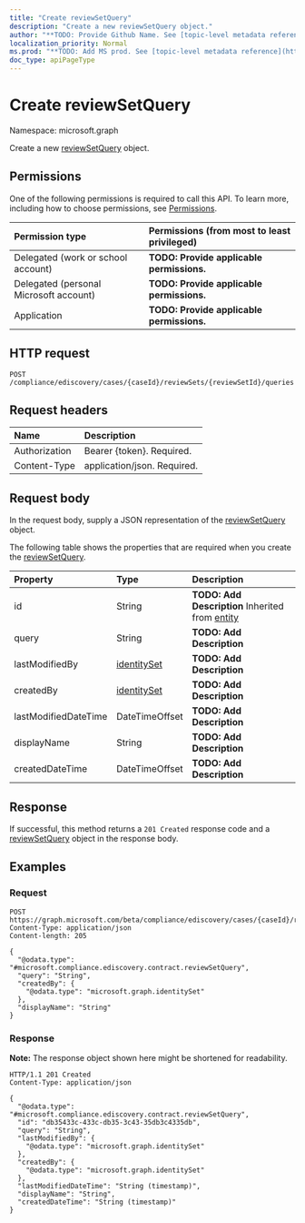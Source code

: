 ```yaml
---
title: "Create reviewSetQuery"
description: "Create a new reviewSetQuery object."
author: "**TODO: Provide Github Name. See [topic-level metadata reference](https://msgo.azurewebsites.net/add/document/guidelines/metadata.html#topic-level-metadata)**"
localization_priority: Normal
ms.prod: "**TODO: Add MS prod. See [topic-level metadata reference](https://msgo.azurewebsites.net/add/document/guidelines/metadata.html#topic-level-metadata)**"
doc_type: apiPageType
---
```


# Create reviewSetQuery
Namespace: microsoft.graph

Create a new [reviewSetQuery](../resources/reviewsetquery.md) object.

## Permissions
One of the following permissions is required to call this API. To learn more, including how to choose permissions, see [Permissions](/graph/permissions-reference).

|Permission type|Permissions (from most to least privileged)|
|:---|:---|
|Delegated (work or school account)|**TODO: Provide applicable permissions.**|
|Delegated (personal Microsoft account)|**TODO: Provide applicable permissions.**|
|Application|**TODO: Provide applicable permissions.**|

## HTTP request

<!-- {
  "blockType": "ignored"
}
-->
``` http
POST /compliance/ediscovery/cases/{caseId}/reviewSets/{reviewSetId}/queries
```

## Request headers
|Name|Description|
|:---|:---|
|Authorization|Bearer {token}. Required.|
|Content-Type|application/json. Required.|

## Request body
In the request body, supply a JSON representation of the [reviewSetQuery](../resources/reviewsetquery.md) object.

The following table shows the properties that are required when you create the [reviewSetQuery](../resources/reviewsetquery.md).

|Property|Type|Description|
|:---|:---|:---|
|id|String|**TODO: Add Description** Inherited from [entity](../resources/entity.md)|
|query|String|**TODO: Add Description**|
|lastModifiedBy|[identitySet](../resources/identityset.md)|**TODO: Add Description**|
|createdBy|[identitySet](../resources/identityset.md)|**TODO: Add Description**|
|lastModifiedDateTime|DateTimeOffset|**TODO: Add Description**|
|displayName|String|**TODO: Add Description**|
|createdDateTime|DateTimeOffset|**TODO: Add Description**|



## Response

If successful, this method returns a `201 Created` response code and a [reviewSetQuery](../resources/reviewsetquery.md) object in the response body.

## Examples

### Request
<!-- {
  "blockType": "request",
  "name": "create_reviewsetquery_from_"
}
-->
``` http
POST https://graph.microsoft.com/beta/compliance/ediscovery/cases/{caseId}/reviewSets/{reviewSetId}/queries
Content-Type: application/json
Content-length: 205

{
  "@odata.type": "#microsoft.compliance.ediscovery.contract.reviewSetQuery",
  "query": "String",
  "createdBy": {
    "@odata.type": "microsoft.graph.identitySet"
  },
  "displayName": "String"
}
```


### Response
**Note:** The response object shown here might be shortened for readability.
<!-- {
  "blockType": "response",
  "truncated": true,
  "@odata.type": "microsoft.compliance.ediscovery.contract.reviewSetQuery"
}
-->
``` http
HTTP/1.1 201 Created
Content-Type: application/json

{
  "@odata.type": "#microsoft.compliance.ediscovery.contract.reviewSetQuery",
  "id": "db35433c-433c-db35-3c43-35db3c4335db",
  "query": "String",
  "lastModifiedBy": {
    "@odata.type": "microsoft.graph.identitySet"
  },
  "createdBy": {
    "@odata.type": "microsoft.graph.identitySet"
  },
  "lastModifiedDateTime": "String (timestamp)",
  "displayName": "String",
  "createdDateTime": "String (timestamp)"
}
```

